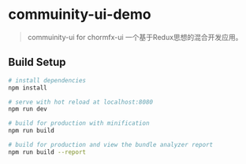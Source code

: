 # commuinity-ui-demo

> commuinity-ui for chormfx-ui
> 一个基于Redux思想的混合开发应用。

## Build Setup

``` bash
# install dependencies
npm install

# serve with hot reload at localhost:8080
npm run dev

# build for production with minification
npm run build

# build for production and view the bundle analyzer report
npm run build --report
```
